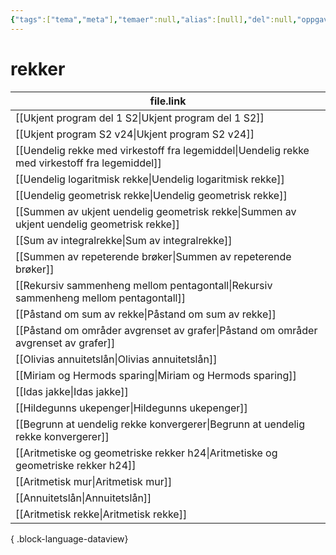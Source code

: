 ```yaml
---
{"tags":["tema","meta"],"temaer":null,"alias":[null],"del":null,"oppgave":null,"fag":null,"eksamen":null,"dg-publish":true,"title":"rekker","date":"2023-06-01","modified":"2023-06-01","permalink":"/temaer/rekker/","dgPassFrontmatter":true}
---
```



# rekker
| file.link                                                                                         |
| ------------------------------------------------------------------------------------------------- |
| [[Ukjent program del 1 S2\|Ukjent program del 1 S2]]                                           |
| [[Ukjent program S2 v24\|Ukjent program S2 v24]]                                               |
| [[Uendelig rekke med virkestoff fra legemiddel\|Uendelig rekke med virkestoff fra legemiddel]] |
| [[Uendelig logaritmisk rekke\|Uendelig logaritmisk rekke]]                                     |
| [[Uendelig geometrisk rekke\|Uendelig geometrisk rekke]]                                       |
| [[Summen av ukjent uendelig geometrisk rekke\|Summen av ukjent uendelig geometrisk rekke]]     |
| [[Sum av integralrekke\|Sum av integralrekke]]                                                 |
| [[Summen av repeterende brøker\|Summen av repeterende brøker]]                                 |
| [[Rekursiv sammenheng mellom pentagontall\|Rekursiv sammenheng mellom pentagontall]]           |
| [[Påstand om sum av rekke\|Påstand om sum av rekke]]                                           |
| [[Påstand om områder avgrenset av grafer\|Påstand om områder avgrenset av grafer]]             |
| [[Olivias annuitetslån\|Olivias annuitetslån]]                                                 |
| [[Miriam og Hermods sparing\|Miriam og Hermods sparing]]                                       |
| [[Idas jakke\|Idas jakke]]                                                                     |
| [[Hildegunns ukepenger\|Hildegunns ukepenger]]                                                 |
| [[Begrunn at uendelig rekke konvergerer\|Begrunn at uendelig rekke konvergerer]]               |
| [[Aritmetiske og geometriske rekker h24\|Aritmetiske og geometriske rekker h24]]               |
| [[Aritmetisk mur\|Aritmetisk mur]]                                                             |
| [[Annuitetslån\|Annuitetslån]]                                                                 |
| [[Aritmetisk rekke\|Aritmetisk rekke]]                                                         |

{ .block-language-dataview}
